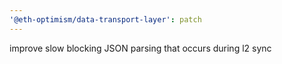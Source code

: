 ```yaml
---
'@eth-optimism/data-transport-layer': patch
---
```


improve slow blocking JSON parsing that occurs during l2 sync
